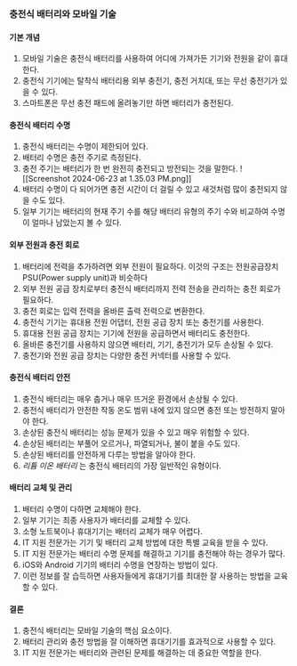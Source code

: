 ### 충전식 배터리와 모바일 기술 

#### 기본 개념
1. 모바일 기술은 충전식 배터리를 사용하여 어디에 가져가든 기기와 전원을 같이 휴대한다.
2. 충전식 기기에는 탈착식 배터리용 외부 충전기, 충전 거치대, 또는 무선 충전기가 있을 수 있다.
3. 스마트폰은 무선 충전 패드에 올려놓기만 하면 배터리가 충전된다.

#### 충전식 배터리 수명
1. 충전식 배터리는 수명이 제한되어 있다.
2. 배터리 수명은 충전 주기로 측정된다.
3. 충전 주기는 배터리가 한 번 완전히 충전되고 방전되는 것을 말한다.
   ![[Screenshot 2024-06-23 at 1.35.03 PM.png]]
4. 배터리 수명이 다 되어가면 충전 시간이 더 걸릴 수 있고 새것처럼 많이 충전되지 않을 수도 있다.
5. 일부 기기는 배터리의 현재 주기 수를 해당 배터리 유형의 주기 수와 비교하여 수명이 얼마나 남았는지 볼 수 있다.

#### 외부 전원과 충전 회로
1. 배터리에 전력을 추가하려면 외부 전원이 필요하다. 이것의 구조는 전원공급장치 PSU(Power supply unit)과 비슷하다 
2. 외부 전원 공급 장치로부터 충전식 배터리까지 전력 전송을 관리하는 충전 회로가 필요하다.
3. 충전 회로는 입력 전력을 올바른 출력 전력으로 변환한다.
4. 충전식 기기는 휴대용 전원 어댑터, 전원 공급 장치 또는 충전기를 사용한다.
5. 휴대용 전원 공급 장치는 기기에 전원을 공급하면서 배터리도 충전한다.
6. 올바른 충전기를 사용하지 않으면 배터리, 기기, 충전기가 모두 손상될 수 있다.
7. 충전기와 전원 공급 장치는 다양한 충전 커넥터를 사용할 수 있다.

#### 충전식 배터리 안전
1. 충전식 배터리는 매우 춥거나 매우 뜨거운 환경에서 손상될 수 있다.
2. 충전식 배터리가 안전한 작동 온도 범위 내에 있지 않으면 충전 또는 방전하지 말아야 한다.
3. 손상된 충전식 배터리는 성능 문제가 있을 수 있고 매우 위험할 수 있다.
4. 손상된 배터리는 부풀어 오르거나, 파열되거나, 불이 붙을 수도 있다.
5. 손상된 배터리를 안전하게 다루는 방법을 알아야 한다.
6. *리튬 이온 배터리* 는 충전식 배터리의 가장 일반적인 유형이다.

#### 배터리 교체 및 관리
1. 배터리 수명이 다하면 교체해야 한다.
2. 일부 기기는 최종 사용자가 배터리를 교체할 수 있다.
3. 소형 노트북이나 휴대기기는 배터리 교체가 매우 어렵다.
4. IT 지원 전문가는 기기 및 배터리 교체 방법에 대한 특별 교육을 받을 수 있다.
5. IT 지원 전문가는 배터리 수명 문제를 해결하고 기기를 충전해야 하는 경우가 많다.
6. iOS와 Android 기기의 배터리 수명을 연장하는 방법이 있다.
7. 이런 정보를 잘 습득하면 사용자들에게 휴대기기를 최대한 잘 사용하는 방법을 교육할 수 있다.

#### 결론
1. 충전식 배터리는 모바일 기술의 핵심 요소이다.
2. 배터리 관리와 충전 방법을 잘 이해하면 휴대기기를 효과적으로 사용할 수 있다.
3. IT 지원 전문가는 배터리와 관련된 문제를 해결하는 데 중요한 역할을 한다.